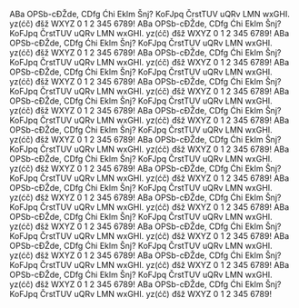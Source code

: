 ABa OPSb-cĐŽde, CDfg Ćhi Eklm Šnj? KoFJpq ČrstTUV uQRv LMN wxGHI. yz(ćč) đšž WXYZ
0 1 2 345 6789! ABa OPSb-cĐŽde, CDfg Ćhi Eklm Šnj? KoFJpq ČrstTUV uQRv LMN wxGHI.
yz(ćč) đšž WXYZ  0 1 2 345 6789! ABa OPSb-cĐŽde, CDfg Ćhi Eklm Šnj? KoFJpq ČrstTUV
uQRv LMN wxGHI. yz(ćč) đšž WXYZ  0 1 2 345 6789! ABa OPSb-cĐŽde, CDfg Ćhi Eklm Šnj?
KoFJpq ČrstTUV uQRv LMN wxGHI. yz(ćč) đšž WXYZ  0 1 2 345 6789!
ABa OPSb-cĐŽde, CDfg Ćhi Eklm Šnj? KoFJpq ČrstTUV uQRv LMN wxGHI. yz(ćč) đšž WXYZ
0 1 2 345 6789! ABa OPSb-cĐŽde, CDfg Ćhi Eklm Šnj? KoFJpq ČrstTUV uQRv LMN wxGHI.
yz(ćč) đšž WXYZ  0 1 2 345 6789! ABa OPSb-cĐŽde, CDfg Ćhi Eklm Šnj? KoFJpq ČrstTUV
uQRv LMN wxGHI. yz(ćč) đšž WXYZ  0 1 2 345 6789! ABa OPSb-cĐŽde, CDfg Ćhi Eklm Šnj?
KoFJpq ČrstTUV uQRv LMN wxGHI. yz(ćč) đšž WXYZ  0 1 2 345 6789!
ABa OPSb-cĐŽde, CDfg Ćhi Eklm Šnj? KoFJpq ČrstTUV uQRv LMN wxGHI. yz(ćč) đšž WXYZ
0 1 2 345 6789! ABa OPSb-cĐŽde, CDfg Ćhi Eklm Šnj? KoFJpq ČrstTUV uQRv LMN wxGHI.
yz(ćč) đšž WXYZ  0 1 2 345 6789! ABa OPSb-cĐŽde, CDfg Ćhi Eklm Šnj? KoFJpq ČrstTUV
uQRv LMN wxGHI. yz(ćč) đšž WXYZ  0 1 2 345 6789! ABa OPSb-cĐŽde, CDfg Ćhi Eklm Šnj?
KoFJpq ČrstTUV uQRv LMN wxGHI. yz(ćč) đšž WXYZ  0 1 2 345 6789!
ABa OPSb-cĐŽde, CDfg Ćhi Eklm Šnj? KoFJpq ČrstTUV uQRv LMN wxGHI. yz(ćč) đšž WXYZ
0 1 2 345 6789! ABa OPSb-cĐŽde, CDfg Ćhi Eklm Šnj? KoFJpq ČrstTUV uQRv LMN wxGHI.
yz(ćč) đšž WXYZ  0 1 2 345 6789! ABa OPSb-cĐŽde, CDfg Ćhi Eklm Šnj? KoFJpq ČrstTUV
uQRv LMN wxGHI. yz(ćč) đšž WXYZ  0 1 2 345 6789! ABa OPSb-cĐŽde, CDfg Ćhi Eklm Šnj?
KoFJpq ČrstTUV uQRv LMN wxGHI. yz(ćč) đšž WXYZ  0 1 2 345 6789!
ABa OPSb-cĐŽde, CDfg Ćhi Eklm Šnj? KoFJpq ČrstTUV uQRv LMN wxGHI. yz(ćč) đšž WXYZ
0 1 2 345 6789! ABa OPSb-cĐŽde, CDfg Ćhi Eklm Šnj? KoFJpq ČrstTUV uQRv LMN wxGHI.
yz(ćč) đšž WXYZ  0 1 2 345 6789! ABa OPSb-cĐŽde, CDfg Ćhi Eklm Šnj? KoFJpq ČrstTUV
uQRv LMN wxGHI. yz(ćč) đšž WXYZ  0 1 2 345 6789! ABa OPSb-cĐŽde, CDfg Ćhi Eklm Šnj?
KoFJpq ČrstTUV uQRv LMN wxGHI. yz(ćč) đšž WXYZ  0 1 2 345 6789!